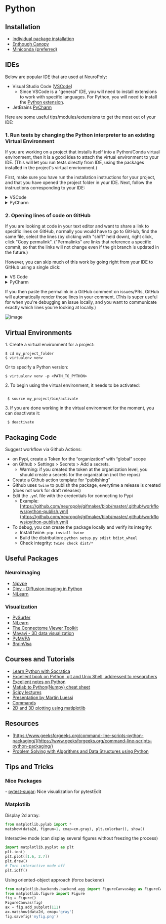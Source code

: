 # Python

## Installation

* [Individual package installation](https://www.neuro.polymtl.ca/tips_and_tricks/python/installation)
* [Enthough Canopy](https://www.neuro.polymtl.ca/tips_and_tricks/python/canopy)
* [Miniconda (preferred)](https://www.neuro.polymtl.ca/tips_and_tricks/python/miniconda)

## IDEs

Below are popular IDE that are used at NeuroPoly:

* Visual Studio Code ([VSCode](https://code.visualstudio.com/))
    * Since VSCode is a "general" IDE, you will need to install extensions to work with specific languages. For Python, you will need to install the [Python extension](https://marketplace.visualstudio.com/items?itemName=ms-python.python). 
* JetBrains [PyCharm](https://www.jetbrains.com/pycharm/)

Here are some useful tips/modules/extensions to get the most out of your IDE:

### 1. Run tests by changing the Python interpreter to an existing Virtual Environment

If you are working on a project that installs itself into a Python/Conda virtual environment, then it is a good idea to attach the virtual environment to your IDE. (This will let you run tests directly from IDE, using the packages installed in the project's virtual envrionment.)

First, make sure you have run the installation instructions for your project, and that you have opened the project folder in your IDE. Next, follow the instructions corresponding to your IDE:

<details>
<summary>VSCode</summary>

1. First, select the correct interpreter by first opening up the Command Palette (SHIFT+CMD+P or CTRL+SHIFT+P), typing "Python: Select Interpreter", then selecting the virtual environment corresponding to the project. (For SCT, this is `venv_sct`)
   ![image](https://github.com/neuropoly/intranet.neuro.polymtl.ca/assets/16181459/a2798fab-8dcc-499a-b979-c11f1c7927a2)
2. After selecting the correct interpreter, click on the flask icon in the sidebar, then click "Configure Python Tests", then "pytest". Then, select the directory containing the test files ("testing", "tests", etc.)
   ![image](https://github.com/neuropoly/intranet.neuro.polymtl.ca/assets/16181459/351e2f4b-9962-498a-9764-c981dced8d72)
3. Once tests are configured, you will now be able to Run and Debug tests directly from the Python test files by clicking (or right clicking) on the green arrow next to each test.

   ![image](https://github.com/neuropoly/intranet.neuro.polymtl.ca/assets/16181459/21e9d5b3-f2f9-44f4-a893-e0a99973e33d)
</details>

<details>
<summary>PyCharm</summary>

1. File > Settings > Project: spinalcordtoolbox > **Python interpreter**
2. Gear in top-right > **Show all**

   ![image](https://github.com/neuropoly/intranet.neuro.polymtl.ca/assets/16181459/f7e9cc00-d7cd-43be-9b87-c8ecbbbce389)

3. `+` in top-right > **Add Local Interpreter...**

   ![image](https://github.com/neuropoly/intranet.neuro.polymtl.ca/assets/16181459/cb74a403-4b1b-4f5e-9bc5-5baf986fbe10)

4. **"Conda environment"** in top-left > Check "Existing environment", then set **Interpreter:** to `${SCT_DIR}/python/envs/venv_sct/bin/python`. (NB: Replace ${SCT_DIR} with the location of the SCT installation directory.)

</details>

### 2. Opening lines of code on GitHub

If you are looking at code in your text editor and want to share a link to specific lines on GitHub, normally you would have to go to GitHub, find the same file, select the lines (by clicking with "shift" held down), right click, click "Copy permalink". ("Permalinks" are links that reference a specific commit, so that the links will not change even if the git branch is updated in the future.)

However, you can skip much of this work by going right from your IDE to GitHub using a single click:

<details>
<summary>VS Code</summary>

1. First, install the [Open In GitHub](https://marketplace.visualstudio.com/items?itemName=sysoev.vscode-open-in-github) extension.
2. Next, highlight a snippet, then right click and select "Open In GitHub: Copy File URL" and it will take you directly to a permalink to those lines on GitHub.

![image](https://github.com/neuropoly/intranet.neuro.polymtl.ca/assets/16181459/9aa6bd77-edcf-4ae0-940b-9ba6ff1c8ed7)

</details>
 
<details>
<summary>PyCharm</summary>

PyCharm has this feature baked directly into the IDE. Just highlight a snippet, then right click and select "Open In -> GitHub" and it will take you directly to a permalink to those lines on GitHub.

![image](https://github.com/neuropoly/intranet.neuro.polymtl.ca/assets/16181459/ee2c50cc-bbd8-42f4-b812-7d5dfa0daec7)

</details>

If you then paste the permalink in a GitHub comment on issues/PRs, GitHub will automatically render those lines in your comment. (This is super useful for when you're debugging an issue locally, and you want to communicate exactly which lines you're looking at locally.)

![image](https://github.com/neuropoly/intranet.neuro.polymtl.ca/assets/16181459/11225781-78dc-4972-8ab5-9dc403e05ebe)

## Virtual Environments

1\. Create a virtual environment for a project:

```
$ cd my_project_folder
$ virtualenv venv
```

Or to specify a Python version:
```
$ virtualenv venv -p <PATH_TO_PYTHON>
```

2\. To begin using the virtual environment, it needs to be activated:

```
 
 $ source my_project/bin/activate
```

3\. If you are done working in the virtual environment for the moment, you can deactivate it:

```
 $ deactivate
```

## Packaging Code

Suggest workflow via Github Actions:

* on Pypi, create a Token for the “organization” with “global” scope
* on Github > Settings > Secrets > Add a secrets.
  * Warning: if you created the token at the organization level, you should create a secrets for the organization (not the repos)
* Create a Github action template for “publishing”
* Github uses `twine` to publish the package, everytime a release is created (does not work for draft releases)
* Edit the `.yml` file with the credentials for connecting to Pypi
  * Example: [https://github.com/neuropoly/gifmaker/blob/master/.github/workflows/python-publish.yml](https://github.com/neuropoly/gifmaker/blob/master/.github/workflows/python-publish.yml)
* To debug, you can create the package locally and verify its integrity:
  * Install twine: `pip install twine`
  * Build the distribution: `python setup.py sdist bdist_wheel`
  * Check integrity: `twine check dist/*`

## Useful Packages

### NeuroImaging

* [Nipype](http://nipy.sourceforge.net/nipype/0.6/index.html)
* [Dipy - Diffusion imaging in Python](http://nipy.org/dipy/index.html)
* [NiLearn](http://nilearn.github.io)

### Visualization

* [PySurfer](https://pysurfer.github.io)
* [NiLearn](http://nilearn.github.io/index.html)
* [The Connectome Viewer Toolkit](http://www.cmtk.org)
* [Mayavi - 3D data visualization](https://pypi.python.org/pypi/mayavi)
* [PyMVPA](http://dev.pymvpa.org)
* [BrainVisa](http://brainvisa.info)

## Courses and Tutorials

* [Learn Python with Socratica](https://www.youtube.com/playlist?list=PLi01XoE8jYohWFPpC17Z-wWhPOSuh8Er-)
* [Excellent book on Python, git and Unix Shell, addressed to researchers](https://merely-useful.github.io/py-rse/index.html)
* [Excellent notes on Python](http://matthew-brett.github.io/pydagogue/index.html#)
* [Matlab to Python(Numpy) cheat sheet](http://mathesaurus.sourceforge.net/matlab-numpy.html)
* [Scipy lectures](http://scipy-lectures.github.io)
* [Presentation by Martin Luessi](http://nmr.mgh.harvard.edu/whynhow/scientific_python\_2012.html)
* [Commands](https://www.neuro.polymtl.ca/tips_and_tricks/python/commands)
* [2D and 3D plotting using matlplotlib](http://nbviewer.ipython.org/urls/raw.github.com/jrjohansson/scientific-python-lectures/master/Lecture-4-Matplotlib.ipynb)

## Resources

* [https://www.geeksforgeeks.org/command-line-scripts-python-packaging/](https://www.geeksforgeeks.org/command-line-scripts-python-packaging/)
* [Problem Solving with Algorithms and Data Structures using Python](https://runestone.academy/ns/books/published//pythonds/index.html)

## Tips and Tricks

### Nice Packages

\- [pytest-sugar](https://github.com/Teemu/pytest-sugar): Nice visualization for pytestEdit

### Matplotlib

Display 2d array:

```python
from matplotlib.pylab import *
matshow(data2d, fignum=1, cmap=cm.gray), plt.colorbar(), show()
```

Interactive mode (can display several figures without freezing the process)

```python
import matplotlib.pyplot as plt
plt.ion()
plt.plot([1.6, 2.7])
plt.draw()
# Turn interactive mode off
plt.ioff()
```

Using oriented-object approach (force backend)

```python
from matplotlib.backends.backend_agg import FigureCanvasAgg as FigureCanvas
from matplotlib.figure import Figure
fig = Figure()
FigureCanvas(fig)
ax = fig.add_subplot(111)
ax.matshow(data2d, cmap='gray')
fig.savefig('myfig.png')
```
